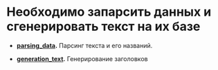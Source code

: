 ﻿# Необходимо запарсить данных и сгенерировать текст на их базе

- **[parsing_data](text_generation/parsing_data.ipynb).** Парсинг  текста и его названий.

- **[generation_text](text_generation/generation_text.ipynb).** Генерирование заголовков